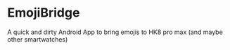# EmojiBridge
A quick and dirty Android App to bring emojis to HK8 pro max (and maybe other smartwatches)
